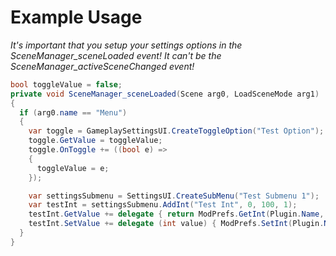 # Example Usage
*It's important that you setup your settings options in the SceneManager_sceneLoaded event! It can't be the SceneManager_activeSceneChanged event!*
```cs
bool toggleValue = false;
private void SceneManager_sceneLoaded(Scene arg0, LoadSceneMode arg1) 
{
  if (arg0.name == "Menu")
  {
    var toggle = GameplaySettingsUI.CreateToggleOption("Test Option");
    toggle.GetValue = toggleValue;
    toggle.OnToggle += ((bool e) =>
    {
      toggleValue = e;
    });

    var settingsSubmenu = SettingsUI.CreateSubMenu("Test Submenu 1");
    var testInt = settingsSubmenu.AddInt("Test Int", 0, 100, 1);
    testInt.GetValue += delegate { return ModPrefs.GetInt(Plugin.Name, "Test Int", 0, true); };
    testInt.SetValue += delegate (int value) { ModPrefs.SetInt(Plugin.Name, "Test Int", value); };
  }
}
